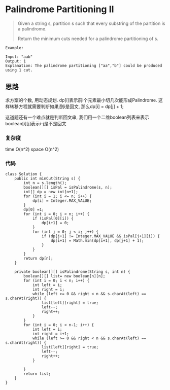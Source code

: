 # Palindrome Partitioning II
> Given a string s, partition s such that every substring of the partition is a palindrome.
> 
> Return the minimum cuts needed for a palindrome partitioning of s.

	Example:
	
	Input: "aab"
	Output: 1
	Explanation: The palindrome partitioning ["aa","b"] could be produced using 1 cut.

## 思路
求方案的个数, 用动态规划. dp[i]表示前i个元素最小切几次能形成Palindrome.
这样转移方程就需要判断如果j到i是回文, 那么dp[i] = dp[j] + 1;

这道题还有一个难点就是判断回文串, 我们用一个二维boolean列表来表示boolean[i][j]表示i-j是不是回文

### 复杂度 
time O(n^2) space O(n^2)
### 代码
```
class Solution {
    public int minCut(String s) {
        int n = s.length();
        boolean[][] isPal = isPalindrome(s, n);
        int[] dp = new int[n+1];
        for (int i = 1; i <= n; i++) {
            dp[i] = Integer.MAX_VALUE;
        }
        dp[0] =1;
        for (int i = 0; i < n; i++) {
            if (isPal[0][i]) {
                dp[i+1] = 0;
            }
            for (int j = 0; j < i; j++) {
                if (dp[j+1] != Integer.MAX_VALUE && isPal[j+1][i]) {
                    dp[i+1] = Math.min(dp[i+1], dp[j+1] + 1);
                }
            }
        }
        return dp[n];
    }
    
    private boolean[][] isPalindrome(String s, int n) {
        boolean[][] list= new boolean[n][n];
        for (int i = 0; i < n; i++) {
            int left = i;
            int right = i;
            while (left >= 0 && right < n && s.charAt(left) == s.charAt(right)) {
                list[left][right] = true;
                left--;
                right++;
            }
        }
        for (int i = 0; i < n-1; i++) {
            int left = i;
            int right = i+1;
            while (left >= 0 && right < n && s.charAt(left) == s.charAt(right)) {
                list[left][right] = true;
                left--;
                right++;
            }

        }
        return list;
    }
}
```
